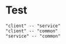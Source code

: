 # Test

```kroki-plantuml format="svg" classes="uml myDiagram" alt="diagram placeholder" title="Libs"
"client" -- "service"
"client" -- "common"
"service" -- "common"
```